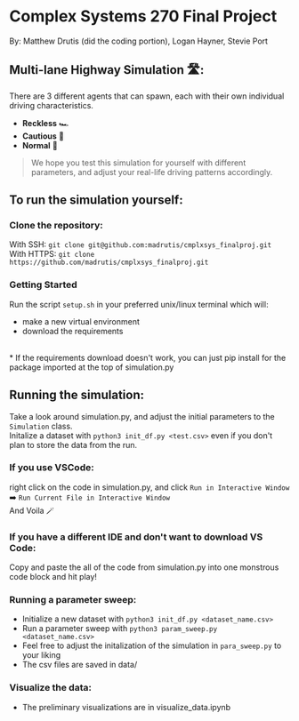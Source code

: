 # Complex Systems 270 Final Project
By: Matthew Drutis (did the coding portion), Logan Hayner, Stevie Port

## Multi-lane Highway Simulation 🛣️:

There are 3 different agents that can spawn, each with their own individual driving characteristics.
- **Reckless** 🏎️
- **Cautious** 👵
- **Normal** 🚙

> We hope you test this simulation for yourself with different parameters, and adjust your real-life driving patterns accordingly.
## To run the simulation yourself:
### Clone the repository:
With SSH:
`git clone git@github.com:madrutis/cmplxsys_finalproj.git`<br>
With HTTPS:
`git clone https://github.com/madrutis/cmplxsys_finalproj.git`

### Getting Started
Run the script `setup.sh` in your preferred unix/linux terminal which will:
- make a new virtual environment
- download the requirements
<br>
* If the requirements download doesn't work, you can just pip install <package> for the package imported at the top of simulation.py

## Running the simulation:
Take a look around simulation.py, and adjust the initial parameters to the `Simulation` class.<br>
Initalize a dataset with `python3 init_df.py <test.csv>` even if you don't plan to store the data from the run.
### If you use VSCode: 
right click on the code in simulation.py, and click `Run in Interactive Window` ➡️ `Run Current File in Interactive Window`<br>
And Voila 🪄
### If you have a different IDE and don't want to download VS Code:
Copy and paste the all of the code from simulation.py into one monstrous code block and hit play!


### Running a parameter sweep:
- Initialize a new dataset with `python3 init_df.py <dataset_name.csv>`
- Run a parameter sweep with `python3 param_sweep.py <dataset_name.csv>`
- Feel free to adjust the initalization of the simulation in `para_sweep.py` to your liking
- The csv files are saved in data/

### Visualize the data:
- The preliminary visualizations are in visualize_data.ipynb
